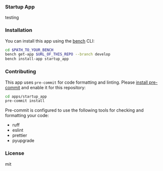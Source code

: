 ### Startup App

testing 

### Installation

You can install this app using the [bench](https://github.com/frappe/bench) CLI:

```bash
cd $PATH_TO_YOUR_BENCH
bench get-app $URL_OF_THIS_REPO --branch develop
bench install-app startup_app
```

### Contributing

This app uses `pre-commit` for code formatting and linting. Please [install pre-commit](https://pre-commit.com/#installation) and enable it for this repository:

```bash
cd apps/startup_app
pre-commit install
```

Pre-commit is configured to use the following tools for checking and formatting your code:

- ruff
- eslint
- prettier
- pyupgrade

### License

mit
